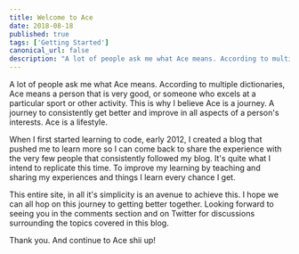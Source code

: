```yaml
---
title: Welcome to Ace
date: 2018-08-18
published: true
tags: ['Getting Started']
canonical_url: false
description: "A lot of people ask me what Ace means. According to multiple dictionaries, Ace means a person that is very good, or someone who excels at a particular sport or other activity..."
---
```


A lot of people ask me what Ace means. According to multiple dictionaries, Ace means a person that is very good, or someone who excels at a particular sport or other activity. This is why I believe Ace is a journey. A journey to consistently get better and improve in all aspects of a person's interests. Ace is a lifestyle.

When I first started learning to code, early 2012, I created a blog that pushed me to learn more so I can come back to share the experience with the very few people that consistently followed my blog. It's quite what I intend to replicate this time. To improve my learning by teaching and sharing my experiences and things I learn every chance I get.

This entire site, in all it's simplicity is an avenue to achieve this. I hope we can all hop on this journey to getting better together. Looking forward to seeing you in the comments section and on Twitter for discussions surrounding the topics covered in this blog.

Thank you. And continue to Ace shii up!
